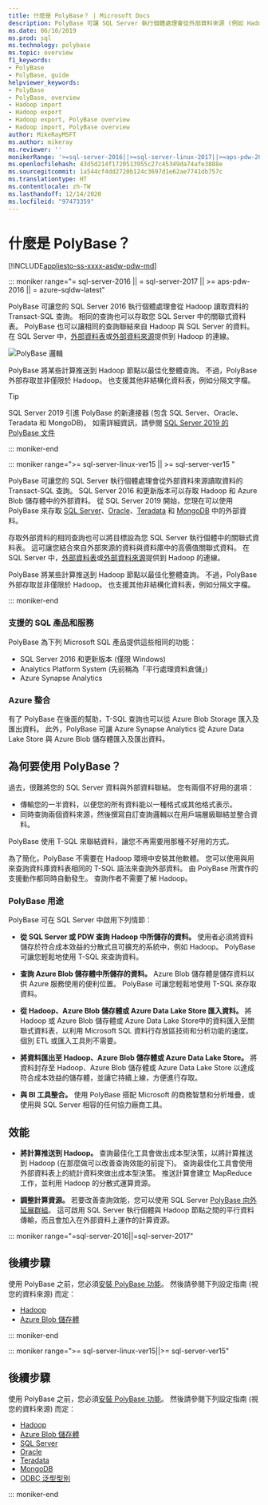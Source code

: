 ```yaml
---
title: 什麼是 PolyBase？ | Microsoft Docs
description: PolyBase 可讓 SQL Server 執行個體處理會從外部資料來源 (例如 Hadoop 和 Azure Blob 儲存體) 讀取資料的 Transact-SQL 查詢。
ms.date: 06/10/2019
ms.prod: sql
ms.technology: polybase
ms.topic: overview
f1_keywords:
- PolyBase
- PolyBase, guide
helpviewer_keywords:
- PolyBase
- PolyBase, overview
- Hadoop import
- Hadoop export
- Hadoop export, PolyBase overview
- Hadoop import, PolyBase overview
author: MikeRayMSFT
ms.author: mikeray
ms.reviewer: ''
monikerRange: '>=sql-server-2016||>=sql-server-linux-2017||>=aps-pdw-2016||=azure-sqldw-latest'
ms.openlocfilehash: 43d5d214f1720513955c27c45349da74afe3888e
ms.sourcegitcommit: 1a544cf4dd2720b124c3697d1e62ae7741db757c
ms.translationtype: HT
ms.contentlocale: zh-TW
ms.lasthandoff: 12/14/2020
ms.locfileid: "97473359"
---
```

# <a name="what-is-polybase"></a>什麼是 PolyBase？

[!INCLUDE[appliesto-ss-xxxx-asdw-pdw-md](../../includes/appliesto-ss-xxxx-asdw-pdw-md.md)]

<!--SQL Server 2016/2017-->
::: moniker range="= sql-server-2016 || = sql-server-2017 || >= aps-pdw-2016 || = azure-sqldw-latest"

PolyBase 可讓您的 SQL Server 2016 執行個體處理會從 Hadoop 讀取資料的 Transact-SQL 查詢。 相同的查詢也可以存取您 SQL Server 中的關聯式資料表。 PolyBase 也可以讓相同的查詢聯結來自 Hadoop 與 SQL Server 的資料。 在 SQL Server 中，[外部資料表](../../t-sql/statements/create-external-table-transact-sql.md)或[外部資料來源](../../t-sql/statements/create-external-data-source-transact-sql.md)提供到 Hadoop 的連線。

![PolyBase 邏輯](../../relational-databases/polybase/media/polybase-logical.png "PolyBase 邏輯")

PolyBase 將某些計算推送到 Hadoop 節點以最佳化整體查詢。 不過，PolyBase 外部存取並非僅限於 Hadoop。 也支援其他非結構化資料表，例如分隔文字檔。

> [!TIP]
> SQL Server 2019 引進 PolyBase 的新連接器 (包含 SQL Server、Oracle、Teradata 和 MongoDB)。 如需詳細資訊，請參閱 [SQL Server 2019 的 PolyBase 文件](polybase-guide.md?view=sql-server-ver15)

::: moniker-end
<!--SQL Server 2019-->
::: moniker range=">= sql-server-linux-ver15 || >= sql-server-ver15 "

PolyBase 可讓您的 SQL Server 執行個體處理會從外部資料來源讀取資料的 Transact-SQL 查詢。 SQL Server 2016 和更新版本可以存取 Hadoop 和 Azure Blob 儲存體中的外部資料。 從 SQL Server 2019 開始，您現在可以使用 PolyBase 來存取 [SQL Server](polybase-configure-sql-server.md)、[Oracle](polybase-configure-oracle.md)、[Teradata](polybase-configure-teradata.md) 和 [MongoDB](polybase-configure-mongodb.md) 中的外部資料。

存取外部資料的相同查詢也可以將目標設為您 SQL Server 執行個體中的關聯式資料表。 這可讓您結合來自外部來源的資料與資料庫中的高價值關聯式資料。 在 SQL Server 中，[外部資料表](../../t-sql/statements/create-external-table-transact-sql.md)或[外部資料來源](../../t-sql/statements/create-external-data-source-transact-sql.md)提供到 Hadoop 的連線。

PolyBase 將某些計算推送到 Hadoop 節點以最佳化整體查詢。 不過，PolyBase 外部存取並非僅限於 Hadoop。 也支援其他非結構化資料表，例如分隔文字檔。

::: moniker-end

### <a name="supported-sql-products-and-services"></a>支援的 SQL 產品和服務

PolyBase 為下列 Microsoft SQL 產品提供這些相同的功能：

- SQL Server 2016 和更新版本 (僅限 Windows)
- Analytics Platform System (先前稱為「平行處理資料倉儲」)
- Azure Synapse Analytics

### <a name="azure-integration"></a>Azure 整合

有了 PolyBase 在後面的幫助，T-SQL 查詢也可以從 Azure Blob Storage 匯入及匯出資料。 此外，PolyBase 可讓 Azure Synapse Analytics 從 Azure Data Lake Store 與 Azure Blob 儲存體匯入及匯出資料。

## <a name="why-use-polybase"></a>為何要使用 PolyBase？

過去，很難將您的 SQL Server 資料與外部資料聯結。 您有兩個不好用的選項：

- 傳輸您的一半資料，以便您的所有資料能以一種格式或其他格式表示。
- 同時查詢兩個資料來源，然後撰寫自訂查詢邏輯以在用戶端層級聯結並整合資料。

PolyBase 使用 T-SQL 來聯結資料，讓您不再需要用那種不好用的方式。

為了簡化，PolyBase 不需要在 Hadoop 環境中安裝其他軟體。 您可以使用與用來查詢資料庫資料表相同的 T-SQL 語法來查詢外部資料。 由 PolyBase 所實作的支援動作都同時自動發生。 查詢作者不需要了解 Hadoop。

### <a name="polybase-uses"></a>PolyBase 用途

PolyBase 可在 SQL Server 中啟用下列情節：

- **從 SQL Server 或 PDW 查詢 Hadoop 中所儲存的資料。** 使用者必須將資料儲存於符合成本效益的分散式且可擴充的系統中，例如 Hadoop。 PolyBase 可讓您輕鬆地使用 T-SQL 來查詢資料。

- **查詢 Azure Blob 儲存體中所儲存的資料。** Azure Blob 儲存體是儲存資料以供 Azure 服務使用的便利位置。  PolyBase 可讓您輕鬆地使用 T-SQL 來存取資料。

- **從 Hadoop、Azure Blob 儲存體或 Azure Data Lake Store 匯入資料。** 將 Hadoop 或 Azure Blob 儲存體或 Azure Data Lake Store中的資料匯入至關聯式資料表，以利用 Microsoft SQL 資料行存放區技術和分析功能的速度。 個別 ETL 或匯入工具則不需要。

- **將資料匯出至 Hadoop、Azure Blob 儲存體或 Azure Data Lake Store。** 將資料封存至 Hadoop、Azure Blob 儲存體或 Azure Data Lake Store 以達成符合成本效益的儲存體，並讓它持續上線，方便進行存取。

- **與 BI 工具整合。** 使用 PolyBase 搭配 Microsoft 的商務智慧和分析堆疊，或使用與 SQL Server 相容的任何協力廠商工具。

## <a name="performance"></a>效能

- **將計算推送到 Hadoop。** 查詢最佳化工具會做出成本型決策，以將計算推送到 Hadoop (在那麼做可以改善查詢效能的前提下)。  查詢最佳化工具會使用外部資料表上的統計資料來做出成本型決策。 推送計算會建立 MapReduce 工作，並利用 Hadoop 的分散式運算資源。

- **調整計算資源。** 若要改善查詢效能，您可以使用 SQL Server [PolyBase 向外延展群組](../../relational-databases/polybase/polybase-scale-out-groups.md)。 這可啟用 SQL Server 執行個體與 Hadoop 節點之間的平行資料傳輸，而且會加入在外部資料上運作的計算資源。

<!--SQL Server 2016/2017-->
::: moniker range="=sql-server-2016||=sql-server-2017"

## <a name="next-steps"></a>後續步驟

使用 PolyBase 之前，您必須[安裝 PolyBase 功能](polybase-installation.md)。 然後請參閱下列設定指南 (視您的資料來源) 而定：

- [Hadoop](polybase-configure-hadoop.md)
- [Azure Blob 儲存體](polybase-configure-azure-blob-storage.md)

::: moniker-end
<!--SQL Server 2019-->
::: moniker range=">= sql-server-linux-ver15||>= sql-server-ver15"

## <a name="next-steps"></a>後續步驟

使用 PolyBase 之前，您必須[安裝 PolyBase 功能](polybase-installation.md)。 然後請參閱下列設定指南 (視您的資料來源) 而定：
- [Hadoop](polybase-configure-hadoop.md)
- [Azure Blob 儲存體](polybase-configure-azure-blob-storage.md)
- [SQL Server](polybase-configure-sql-server.md)
- [Oracle](polybase-configure-oracle.md)
- [Teradata](polybase-configure-teradata.md)
- [MongoDB](polybase-configure-mongodb.md)
- [ODBC 泛型型別](polybase-configure-odbc-generic.md)

::: moniker-end
